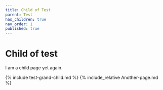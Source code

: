 ```yaml
---
title: Child of Test
parent: Test
has_children: true
nav_order: 1
published: true
---
```


# Child of test

I am a child page yet again.

{% include test-grand-child.md %}
{% include_relative Another-page.md %}
